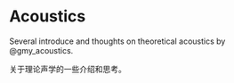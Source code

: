 # Acoustics
Several introduce and thoughts on theoretical acoustics by @gmy_acoustics.

关于理论声学的一些介绍和思考。
